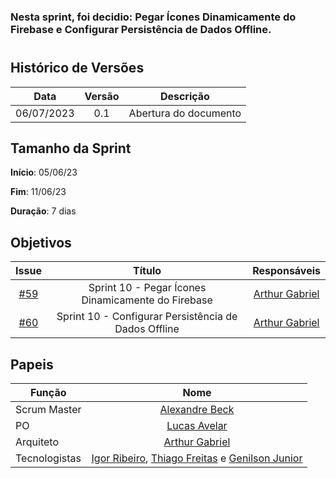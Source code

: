 ### Nesta sprint, foi decidio: Pegar Ícones Dinamicamente do Firebase e Configurar Persistência de Dados Offline.
#

## Histórico de Versões

|    Data    | Versão |       Descrição       |
| :--------: | :----: | :-------------------: |
| 06/07/2023 |  0.1   | Abertura do documento |

## Tamanho da Sprint

**Início**: 05/06/23

**Fim**: 11/06/23

**Duração**: 7 dias

## Objetivos

|                            Issue                             |              Título               |                    Responsáveis                     |
| :----------------------------------------------------------: | :-------------------------------: | :-------------------------------------------------: |
| [#59](https://github.com/fga-eps-mds/2023.1-GuiaUnB/issues/59) | Sprint 10 - Pegar Ícones Dinamicamente do Firebase | [Arthur Gabriel](https://github.com/ArthurGabrieel) |
| [#60](https://github.com/fga-eps-mds/2023.1-GuiaUnB/issues/60) | Sprint 10 - Configurar Persistência de Dados Offline | [Arthur Gabriel](https://github.com/ArthurGabrieel) |



## Papeis

| Função        |                                                                           Nome                                                                            |
| ------------- | :-------------------------------------------------------------------------------------------------------------------------------------------------------: |
| Scrum Master  |                                                    [Alexandre Beck](https://github.com/zzzBECK)                                                   |
| PO            |                                                    [Lucas Avelar](https://github.com/LucasAvelar2711)                                                     |
| Arquiteto     |                                                    [Arthur Gabriel](https://github.com/ArthurGabrieel)                                                    |
| Tecnologistas | [Igor Ribeiro](https://github.com/igor-ribeir0), [Thiago Freitas](https://github.com/thiagorfreitas) e [Genilson Junior](https://github.com/GenilsonJrs) |